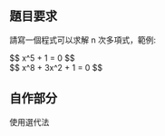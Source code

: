 ## 題目要求
請寫一個程式可以求解 n 次多項式，範例: 

<div>
  $$
  x^5 + 1 = 0
  $$
</div>

<div>
  $$
  x^8 + 3x^2 + 1 = 0
  $$
</div>




## 自作部分
使用選代法
